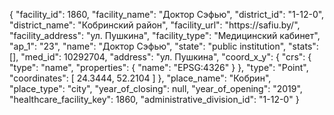 {
    "facility_id": 1860,
    "facility_name": "Доктор Сэфью",
    "district_id": "1-12-0",
    "district_name": "Кобринский район",
    "facility_url": "https:\/\/safiu.by\/",
    "facility_address": "ул. Пушкина",
    "facility_type": "Медицинский кабинет",
    "ap_1": "23",
    "name": "Доктор Сэфью",
    "state": "public institution",
    "stats": [],
    "med_id": 10292704,
    "address": "ул. Пушкина",
    "coord_x_y": {
        "crs": {
            "type": "name",
            "properties": {
                "name": "EPSG:4326"
            }
        },
        "type": "Point",
        "coordinates": [
            24.3444,
            52.2104
        ]
    },
    "place_name": "Кобрин",
    "place_type": "city",
    "year_of_closing": null,
    "year_of_opening": "2019",
    "healthcare_facility_key": 1860,
    "administrative_division_id": "1-12-0"
}